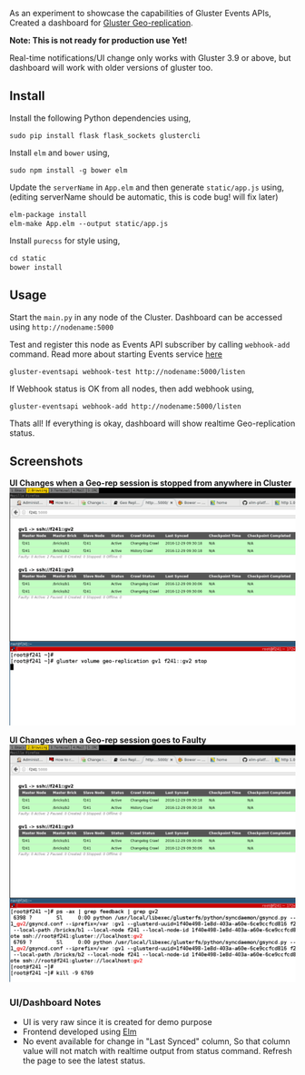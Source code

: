 As an experiment to showcase the capabilities of Gluster Events APIs,
Created a dashboard for [Gluster Geo-replication](http://gluster.readthedocs.io/en/latest/Administrator%20Guide/Geo%20Replication/).

**Note: This is not ready for production use Yet!**

Real-time notifications/UI change only works with Gluster 3.9 or
above, but dashboard will work with older versions of gluster too.

## Install
Install the following Python dependencies using,

    sudo pip install flask flask_sockets glustercli

Install `elm` and `bower` using,

    sudo npm install -g bower elm

Update the `serverName` in `App.elm` and then generate `static/app.js`
using,(editing serverName should be automatic, this is code bug! will
fix later)

    elm-package install
    elm-make App.elm --output static/app.js

Install `purecss` for style using,

    cd static
    bower install

## Usage
Start the `main.py` in any node of the Cluster. Dashboard can be
accessed using `http://nodename:5000`

Test and register this node as Events API subscriber by calling `webhook-add`
command. Read more about starting Events service [here](http://gluster.readthedocs.io/en/latest/Administrator%20Guide/Events%20APIs/)

    gluster-eventsapi webhook-test http://nodename:5000/listen

If Webhook status is OK from all nodes, then add webhook using,

    gluster-eventsapi webhook-add http://nodename:5000/listen

Thats all! If everything is okay, dashboard will show realtime
Geo-replication status.

## Screenshots

**UI Changes when a Geo-rep session is stopped from anywhere in Cluster**  
![When Geo-replication Stopped](https://github.com/aravindavk/gluster-georepdash/raw/master/screenshots/georep_stop.gif)

**UI Changes when a Geo-rep session goes to Faulty**  
![When Geo-replication is Faulty](https://github.com/aravindavk/gluster-georepdash/raw/master/screenshots/georep_faulty.gif)

### UI/Dashboard Notes
- UI is very raw since it is created for demo purpose
- Frontend developed using [Elm](http://elm-lang.org/)
- No event available for change in "Last Synced" column, So that
  column value will not match with realtime output from status
  command. Refresh the page to see the latest status.
